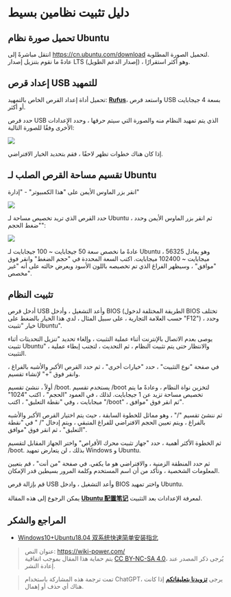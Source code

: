# دليل تثبيت نظامين بسيط

## تحميل صورة نظام Ubuntu

انتقل مباشرةً إلى <https://cn.ubuntu.com/download> لتحميل الصورة المطلوبة.  
عادةً ما نقوم بتنزيل إصدار LTS (إصدار الدعم الطويل) ، وهو أكثر استقرارًا.

## إعداد قرص USB للتمهيد

تحميل أداة إعداد القرص الخاص بالتمهيد: [**Rufus**](http://rufus.ie/)، واستعد قرص USB بسعة 4 جيجابايت أو أكثر.

حدد قرص USB الذي يتم تمهيد النظام منه والصورة التي سيتم حرقها ، وحدد الإعدادات الأخرى وفقًا للصورة التالية:

![](https://img.wiki-power.com/d/wiki-media/img/20210323163003.png)

إذا كان هناك خطوات تظهر لاحقًا ، فقم بتحديد الخيار الافتراضي.

## تقسيم مساحة القرص الصلب لـ Ubuntu

انقر بزر الماوس الأيمن على "هذا الكمبيوتر" - "إدارة"

![](https://img.wiki-power.com/d/wiki-media/img/20210323163446.png)

حدد القرص الذي تريد تخصيص مساحة لـ Ubuntu ، ثم انقر بزر الماوس الأيمن وحدد "ضغط الحجم":

![](https://img.wiki-power.com/d/wiki-media/img/20210323164043.png)

عادةً ما نخصص سعة 50 جيجابايت ~ 100 جيجابايت لـ Ubuntu ، وهو يعادل 56325 ميجابايت ~ 102400 ميجابايت. اكتب السعة المحددة في "حجم الضغط" وانقر فوق "موافق" ، وسيظهر الفراغ الذي تم تخصيصه باللون الأسود ويعرض حالته على أنه "غير مخصص".

## تثبيت النظام

أدخل قرص USB وأعد التشغيل ، وأدخل BIOS (الطريقة المختلفة لدخول BIOS تختلف حسب العلامة التجارية ، على سبيل المثال ، لدي هذا الخيار بالضغط على "F12") ، وحدد خيار "تثبيت Ubuntu".

يوصى بعدم الاتصال بالإنترنت أثناء عملية التثبيت ، وإلغاء تحديد "تنزيل التحديثات أثناء تثبيت Ubuntu" ، والانتظار حتى يتم تثبيت النظام ، ثم التحديث ، لتجنب إبطاء عملية التثبيت.

في صفحة "نوع التثبيت" ، حدد "خيارات أخرى" ، ثم حدد القرص الأكبر والأشبه بالفراغ ، وانقر فوق "+" لإنشاء تقسيم.

أولاً ، ننشئ تقسيم /boot. يستخدم تقسيم /boot لتخزين نواة النظام ، وعادةً ما يتم تخصيص مساحة تزيد عن 1 جيجابايت. لذلك ، في العمود "الحجم" ، اكتب "1024" ميجابايت ، وفي "نقطة التعليق" ، اكتب "/boot" ، ثم انقر فوق "موافق".

ثم ننشئ تقسيم "/" ، وهو مماثل للخطوة السابقة ، حيث يتم اختيار القرص الأكبر والأشبه بالفراغ ، ويتم تعيين الحجم الافتراضي للفراغ المتبقي ، ويتم إدخال "/ " في "نقطة التعليق" ، ثم انقر فوق "موافق".

ثم الخطوة الأكثر أهمية ، حدد "جهاز تثبيت محرك الأقراص" واختر الجهاز المقابل لتقسيم /boot. بذلك ، لن يتعارض تمهيد Windows و Ubuntu.

ثم حدد المنطقة الزمنية ، والافتراضي هو ما يكفي. في صفحة "من أنت" ، قم بتعيين المعلومات الشخصية ، وتأكد من أن اسم المستخدم وكلمة المرور بسيطين قدر الإمكان.

قم بإزالة قرص USB وأعد التشغيل ، وادخل BIOS واختر تمهيد Ubuntu.

يمكن الرجوع إلى هذه المقالة [**Ubuntu 配置笔记**](https://wiki-power.com/ar/Ubuntu%E9%85%8D%E7%BD%AE%E7%AC%94%E8%AE%B0) لمعرفة الإعدادات بعد التثبيت.

## المراجع والشكر

- [Windows10+Ubuntu18.04 双系统快速简单安装指北](https://regulus.cc/2019/10/05/Windows10+Ubuntu18.04%E5%8F%8C%E7%B3%BB%E7%BB%9F%E7%AE%80%E5%8D%95%E5%AE%89%E8%A3%85%E6%8C%87%E5%8C%97/)

> عنوان النص: <https://wiki-power.com/>  
> يتم حماية هذا المقال بموجب اتفاقية [CC BY-NC-SA 4.0](https://creativecommons.org/licenses/by/4.0/deed.zh)، يُرجى ذكر المصدر عند إعادة النشر.

> تمت ترجمة هذه المشاركة باستخدام ChatGPT، يرجى [**تزويدنا بتعليقاتكم**](https://github.com/linyuxuanlin/Wiki_MkDocs/issues/new) إذا كانت هناك أي حذف أو إهمال.